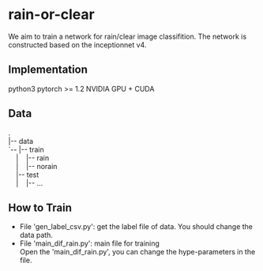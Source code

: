 # rain-or-clear

We aim to train a network for rain/clear image classifition. 
The network is constructed based on the inceptionnet v4. 

## Implementation
python3 
pytorch >= 1.2
NVIDIA GPU + CUDA

## Data
.  
|-- data  
`-- |-- train  
&nbsp;&nbsp;&nbsp;&nbsp;|&nbsp;&nbsp;&nbsp;&nbsp;|-- rain  
&nbsp;&nbsp;&nbsp;&nbsp;|&nbsp;&nbsp;&nbsp;&nbsp;|-- norain  
&nbsp;&nbsp;&nbsp;&nbsp;|-- test  
&nbsp;&nbsp;&nbsp;&nbsp;|&nbsp;&nbsp;&nbsp;&nbsp;|-- ...  

## How to Train
* File 'gen_label_csv.py': get the label file of data. You should change the data path.
* File  'main_dif_rain.py': main file for training    
Open the 'main_dif_rain.py', you can change the hype-parameters in the file.
